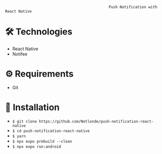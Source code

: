                                                    Push Notification with React Native

# :hammer_and_wrench: Technologies
<ul>
  <li>React Native</li>
  <li>Notifee</li>
</ul>

# :gear: Requirements

<ul>
  <li>Git</li>
</ul>

# :rocket: Installation
<ul>
  <li><code>$ git clone https://github.com/Netlonde/push-notification-react-native</code></li> 
  <li><code>$ cd push-notification-react-native</code></li>
  <li><code>$ yarn </code></li>
  <li><code>$ npx expo prebuild --clean </code></li>
  <li><code>$ npx expo run:android </code></li>
</ul>
